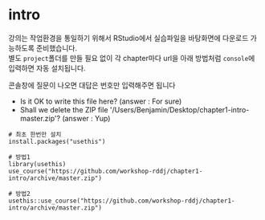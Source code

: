 # intro
강의는 작업환경을 통일하기 위해서 RStudio에서 실습파일을 바탕화면에 다운로드 가능하도록 준비했습니다.  
별도 `project`폴더를 만들 필요 없이 각 chapter마다 url을 아래 방법처럼 `console`에 입력하면 자동 설치됩니다.

콘솔창에 질문이 나오면 대답은 번호만 입력해주면 됩니다
- Is it OK to write this file here? (answer : For sure)  
- Shall we delete the ZIP file '/Users/Benjamin/Desktop/chapter1-intro-master.zip'? (answer : Yup)

```
# 최초 한번만 설치
install.packages("usethis")  

# 방법1
library(usethis) 
use_course("https://github.com/workshop-rddj/chapter1-intro/archive/master.zip")

# 방법2
usethis::use_course("https://github.com/workshop-rddj/chapter1-intro/archive/master.zip")
```
